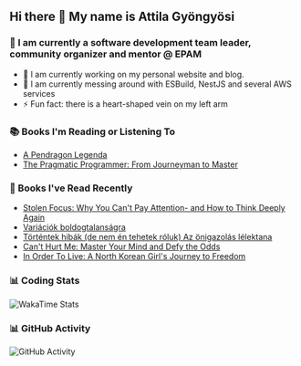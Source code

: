 ## Hi there 👋 My name is Attila Gyöngyösi

### 🤵 I am currently a software development team leader, community organizer and mentor @ EPAM

- 🔭 I am currently working on my personal website and blog.
- 🌱 I am currently messing around with ESBuild, NestJS and several AWS services
- ⚡ Fun fact: there is a heart-shaped vein on my left arm

### 📚 Books I'm Reading or Listening To
<!-- CURRENT-BOOKS:START -->
- [A Pendragon Legenda](https://www.goodreads.com/review/show/5357204782?utm_medium=api&utm_source=rss)
- [The Pragmatic Programmer: From Journeyman to Master](https://www.goodreads.com/review/show/1574742657?utm_medium=api&utm_source=rss)
<!-- CURRENT-BOOKS:END -->

### 📘 Books I've Read Recently
<!-- RECENT-BOOKS:START -->
- [Stolen Focus: Why You Can&#39;t Pay Attention- and How to Think Deeply Again](https://www.goodreads.com/review/show/5147342121?utm_medium=api&utm_source=rss)
- [Variációk boldogtalanságra](https://www.goodreads.com/review/show/5344138749?utm_medium=api&utm_source=rss)
- [Történtek hibák &lpar;de nem én tehetek róluk&rpar; Az önigazolás lélektana](https://www.goodreads.com/review/show/4408603064?utm_medium=api&utm_source=rss)
- [Can&#39;t Hurt Me: Master Your Mind and Defy the Odds](https://www.goodreads.com/review/show/4927297999?utm_medium=api&utm_source=rss)
- [In Order To Live: A North Korean Girl&#39;s Journey to Freedom](https://www.goodreads.com/review/show/4319537464?utm_medium=api&utm_source=rss)
<!-- RECENT-BOOKS:END -->

### 📊 Coding Stats
![WakaTime Stats](https://github-readme-stats.vercel.app/api/wakatime?username=attilagyongyosi&hide_title=true&hide_border=true&langs_count=5&bg_color=00000000&text_color=777)

### 📊 GitHub Activity
![GitHub Activity](https://github-readme-stats.vercel.app/api?username=attilagyongyosi&theme=tokyonight&show_icons=true&count_private=true)
